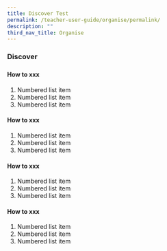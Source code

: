```yaml
---
title: Discover Test
permalink: /teacher-user-guide/organise/permalink/
description: ""
third_nav_title: Organise
---
```

<h3>Discover</h3><h3>
</h3><h4>How to xxx</h4>

1. Numbered list item
2. Numbered list item
3. Numbered list item
	

<h4>How to xxx</h4>

1. Numbered list item
2. Numbered list item
3. Numbered list item
	
	
	
<h4>How to xxx</h4>

1. Numbered list item
2. Numbered list item
3. Numbered list item
	
<h4>How to xxx</h4>

1. Numbered list item
2. Numbered list item
3. Numbered list item